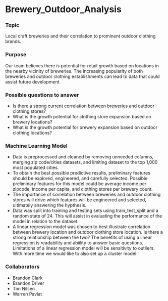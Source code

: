 # Brewery_Outdoor_Analysis

### Topic

Local craft breweries and their correlation to prominent outdoor clothing brands.
### Purpose 

Our team believes there is potential for retail growth based on locations in the nearby vicinity of breweries. The increasing popularity of both breweries and outdoor clothing establishments can lead to data that could assist future development.

### Possible questions to answer

- Is there a strong current correlation between breweries and outdoor clothing stores?
- What is the growth potential for clothing store expansion based on brewery locations?
- What is the growth potential for brewery expansion based on outdoor clothing locations?

### Machine Learning Model

*  Data is preprocessed and cleaned by removing unneeded columns, merging zip code/cities datasets, and limiting dataset to the top 1,000 most populated cities.
*  To obtain the best possible predictive results, preliminary features should be explored, engineered, and carefully selected. Possible preliminary features for this model could be average income per zipcode, income per capita, and clothing stores per brewery count.
*  The importance of correlation between breweries and outdoor clothing stores will drive which features will be engineered and selected, ultimately answering the hypthesis.
*  Data was split into training and testing sets using train_test_split and a random state of 24. This will assist in evaluating the performance of the model in relation to the dataset.
*  A linear regression model was chosen to best illustrate correlation between brewery location and outdoor clothing store location. Is there a strong relationship between the two? The benefits of using a linear regression is readability and abiility to answer basic questions. Limitations of a linear regression model will be sensitivity to outliers. With more time we would like to also set up a cluster model.

### Collaborators

- Brandon Clark
- Brandon Driver
- Tim Nilsen
- Warren Pavlat

